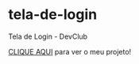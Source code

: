 # tela-de-login
Tela de Login - DevClub

<a href="https://kingrodrigues.github.io/tela-de-login/">CLIQUE AQUI</a> para ver o meu projeto!